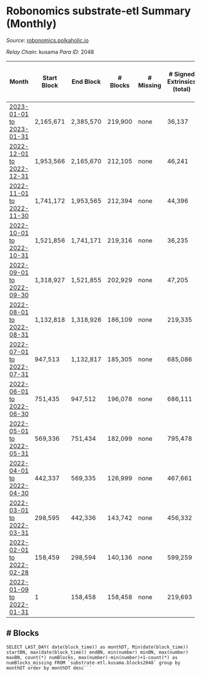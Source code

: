 # Robonomics substrate-etl Summary (Monthly)

_Source_: [robonomics.polkaholic.io](https://robonomics.polkaholic.io)

*Relay Chain*: kusama
*Para ID*: 2048



| Month | Start Block | End Block | # Blocks | # Missing | # Signed Extrinsics (total) | # Active Accounts (avg) | # Addresses with Balances (max) | Issues |
| ----- | ----------- | --------- | -------- | --------- | --------------------------- | ----------------------- | ------------------------------- | ------ |
| [2023-01-01 to 2023-01-31](/substrate-etl/kusama/2048-robonomics/2023-01-31.md) | 2,165,671 | 2,385,570 | 219,900 | none | 36,137 | 32 | 3,077 | - | 
| [2022-12-01 to 2022-12-31](/substrate-etl/kusama/2048-robonomics/2022-12-31.md) | 1,953,566 | 2,165,670 | 212,105 | none | 46,241 | 34 | 3,001 | - | 
| [2022-11-01 to 2022-11-30](/substrate-etl/kusama/2048-robonomics/2022-11-30.md) | 1,741,172 | 1,953,565 | 212,394 | none | 44,396 | 35 | 2,907 | - | 
| [2022-10-01 to 2022-10-31](/substrate-etl/kusama/2048-robonomics/2022-10-31.md) | 1,521,856 | 1,741,171 | 219,316 | none | 36,235 | 36 | 2,865 | - | 
| [2022-09-01 to 2022-09-30](/substrate-etl/kusama/2048-robonomics/2022-09-30.md) | 1,318,927 | 1,521,855 | 202,929 | none | 47,205 | 35 | 2,783 | - | 
| [2022-08-01 to 2022-08-31](/substrate-etl/kusama/2048-robonomics/2022-08-31.md) | 1,132,818 | 1,318,926 | 186,109 | none | 219,335 | 34 | 2,707 | - | 
| [2022-07-01 to 2022-07-31](/substrate-etl/kusama/2048-robonomics/2022-07-31.md) | 947,513 | 1,132,817 | 185,305 | none | 685,086 | 30 | 2,664 | - | 
| [2022-06-01 to 2022-06-30](/substrate-etl/kusama/2048-robonomics/2022-06-30.md) | 751,435 | 947,512 | 196,078 | none | 686,111 | 34 | 2,615 | - | 
| [2022-05-01 to 2022-05-31](/substrate-etl/kusama/2048-robonomics/2022-05-31.md) | 569,336 | 751,434 | 182,099 | none | 795,478 | 29 | 2,564 | - | 
| [2022-04-01 to 2022-04-30](/substrate-etl/kusama/2048-robonomics/2022-04-30.md) | 442,337 | 569,335 | 126,999 | none | 467,661 | 27 | 2,544 | - | 
| [2022-03-01 to 2022-03-31](/substrate-etl/kusama/2048-robonomics/2022-03-31.md) | 298,595 | 442,336 | 143,742 | none | 456,332 | 45 | 2,529 | - | 
| [2022-02-01 to 2022-02-28](/substrate-etl/kusama/2048-robonomics/2022-02-28.md) | 158,459 | 298,594 | 140,136 | none | 599,259 | 40 | 2,452 | - | 
| [2022-01-09 to 2022-01-31](/substrate-etl/kusama/2048-robonomics/2022-01-31.md) | 1 | 158,458 | 158,458 | none | 219,693 | 30 | 2,357 | - | 

## # Blocks
```
SELECT LAST_DAY( date(block_time)) as monthDT, Min(date(block_time)) startBN, max(date(block_time)) endBN, min(number) minBN, max(number) maxBN, count(*) numBlocks, max(number)-min(number)+1-count(*) as numBlocks_missing FROM `substrate-etl.kusama.blocks2048` group by monthDT order by monthDT desc```

